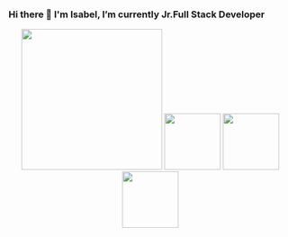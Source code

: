 ### Hi there 👋 I'm Isabel, I’m currently Jr.Full Stack Developer 

<div align="center" dir="column">
<a target="_blanck" rel="noopener noreferrer" href="http://www.epc-ucb.edu.bo/mfm/images/smilies/itchy-n-scratchy.gif"></a>
<img width="250px" src="http://www.epc-ucb.edu.bo/mfm/images/smilies/itchy-n-scratchy.gif" data-canonical-src="https://i.imgur.com/99BZ8IU.gif" style="max-width: 100%;">
  <img width="100px" src="https://res.cloudinary.com/dayw7rwf5/image/upload/v1675700851/software%20icons/Captura_de_pantalla_2023-02-06_a_las_17.25.51_k64bet.png" style="max-width: 100%;">
  <img width="100px" src="https://res.cloudinary.com/dayw7rwf5/image/upload/v1675701073/software%20icons/Captura_de_pantalla_2023-02-06_a_las_17.31.02_u2sxar.png">
  <img width="100px" src="https://res.cloudinary.com/dayw7rwf5/image/upload/v1675701073/software%20icons/Captura_de_pantalla_2023-02-06_a_las_17.31.02_u2sxar.png">

</div>

<!--
**IsabelGuMo/IsabelGuMo** is a ✨ _special_ ✨ repository because its `README.md` (this file) appears on your GitHub profile.

Here are some ideas to get you started:

- 🔭 I’m currently working on ...
- 🌱 I’m currently learning ...
- 👯 I’m looking to collaborate on ...
- 🤔 I’m looking for help with ...
- 💬 Ask me about ...
- 📫 How to reach me: ...
- 😄 Pronouns: ...
- ⚡ Fun fact: ...
-->

